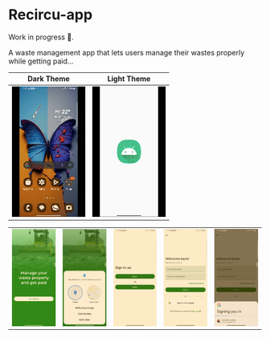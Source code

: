 # Recircu-app
Work in progress 🚧.

A waste management app that lets users manage their wastes properly while getting paid...

|  Dark Theme                                                                              |  Light Theme                                                                              |
| ---------------------------------------------------------------------------------------- | ---------------------------------------------------------------------------------------- |
| ![Screen record - Dark Theme](https://github.com/Waste-Management-Team/Recircu-app/blob/main/app/screenrecord/Screen_recording_Recircu_Dark.gif) | ![Screen record - Light Theme](https://github.com/Waste-Management-Team/Recircu-app/blob/main/app/screenrecord/Screen_recording_Recircu_Light.gif) |

<table>
  <tr>
    <td>
      <img src="https://github.com/Waste-Management-Team/Recircu-app/blob/main/app/screenshots/onboarding.png" alt="Onboarding" width="200px">
    </td>
    <td>
      <img src="https://github.com/Waste-Management-Team/Recircu-app/blob/main/app/screenshots/perms.png" alt="Permission" width="200px">
    </td>
    <td>
      <img src="https://github.com/Waste-Management-Team/Recircu-app/blob/main/app/screenshots/user_selection.png" alt="User Selection" width="200px">
    </td>
    <td>
      <img src="https://github.com/Waste-Management-Team/Recircu-app/blob/main/app/screenshots/auth_1.png" alt="Auth 1" width="200px">
    </td>
    <td>
      <img src="https://github.com/Waste-Management-Team/Recircu-app/blob/main/app/screenshots/auth_2.png" alt="Auth 2" width="200px">
    </td>
  </tr>
  
</table>
